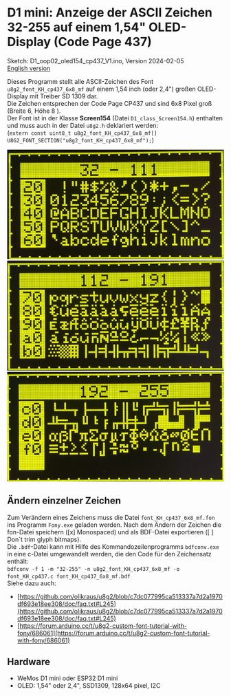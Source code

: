 # D1 mini: Anzeige der ASCII Zeichen 32-255 auf einem 1,54" OLED-Display (Code Page 437)
Sketch: D1_oop02_oled154_cp437_V1.ino, Version 2024-02-05   
[English version](./README.md "English version")   

Dieses Programm stellt alle ASCII-Zeichen des Font `u8g2_font_KH_cp437_6x8_mf` auf einem 1,54 inch (oder 2,4") gro&szlig;en OLED-Display mit Treiber SD 1309 dar.   
Die Zeichen entsprechen der Code Page CP437 und sind 6x8 Pixel gro&szlig; (Breite 6, H&ouml;he 8 ).   
Der Font ist in der Klasse  __Screen154__ (Datei `D1_class_Screen154.h`) enthalten und muss auch in der Datei `u8g2.h` deklariert werden:   
(`extern const uint8_t u8g2_font_KH_cp437_6x8_mf[] U8G2_FONT_SECTION("u8g2_font_KH_cp437_6x8_mf");`)   

![ASCII 032-111](./images/sd1309_ascii_cp437_032-111_v1.png "ASCII 032-111")   
![ASCII 112-191](./images/sd1309_ascii_cp437_112-191_v1.png "ASCII 112-191")   
![ASCII 192-255](./images/sd1309_ascii_cp437_192-255_v1.png "ASCII 192-255")   

## &Auml;ndern einzelner Zeichen
Zum Ver&auml;ndern eines Zeichens muss die Datei `font_KH_cp437_6x8_mf.fon` ins Programm `Fony.exe` geladen werden. Nach dem &Auml;ndern der Zeichen die fon-Datei speichern ([x] Monospaced) und als BDF-Datei exportieren ([&nbsp;] Don´t trim glyph bitmaps).   
Die `.bdf`-Datei kann mit Hilfe des Kommandozeilenprogramms `bdfconv.exe` in eine c-Datei umgewandelt werden, die den Code f&uuml;r den Zeichensatz enth&auml;lt:   
`bdfconv -f 1 -m "32-255" -n u8g2_font_KH_cp437_6x8_mf -o font_KH_cp437.c font_KH_cp437_6x8_mf.bdf`   
Siehe dazu auch:   
* [https://github.com/olikraus/u8g2/blob/c7dc077995ca513337a7d2a1970df693e18ee308/doc/faq.txt#L245](https://github.com/olikraus/u8g2/blob/c7dc077995ca513337a7d2a1970df693e18ee308/doc/faq.txt#L245)   
* [https://forum.arduino.cc/t/u8g2-custom-font-tutorial-with-fony/686061](https://forum.arduino.cc/t/u8g2-custom-font-tutorial-with-fony/686061)   

## Hardware
* WeMos D1 mini oder ESP32 D1 mini
* OLED: 1,54" oder 2,4", SSD1309, 128x64 pixel, I2C
